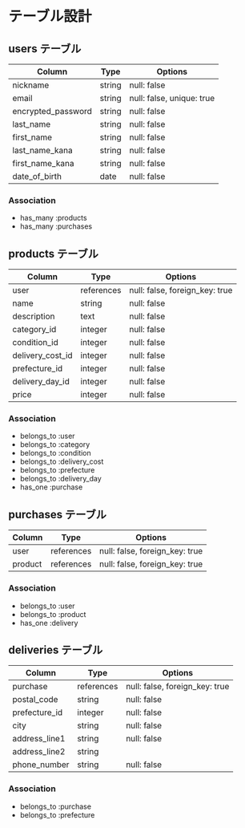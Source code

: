 # テーブル設計

## users テーブル

| Column                | Type   | Options                   |
| ----------------------| ------ | ------------------------- |
| nickname              | string | null: false               |
| email                 | string | null: false, unique: true |
| encrypted_password    | string | null: false               |
| last_name             | string | null: false               |
| first_name            | string | null: false               |
| last_name_kana        | string | null: false               |
| first_name_kana       | string | null: false               |
| date_of_birth         | date   | null: false               |

### Association

- has_many :products
- has_many :purchases

## products テーブル

| Column             | Type       | Options                        |
| ------------------ | ---------- | ------------------------------ |
| user               | references | null: false, foreign_key: true |
| name               | string     | null: false                    |
| description        | text       | null: false                    |
| category_id        | integer    | null: false                    |
| condition_id       | integer    | null: false                    |
| delivery_cost_id   | integer    | null: false                    |
| prefecture_id      | integer    | null: false                    |
| delivery_day_id    | integer    | null: false                    |
| price              | integer    | null: false                    |

### Association

- belongs_to :user
- belongs_to :category
- belongs_to :condition
- belongs_to :delivery_cost
- belongs_to :prefecture
- belongs_to :delivery_day
- has_one :purchase

## purchases テーブル

| Column    | Type       | Options                        |
| --------- | ---------- | ------------------------------ |
| user      | references | null: false, foreign_key: true |
| product   | references | null: false, foreign_key: true |

### Association

- belongs_to :user
- belongs_to :product
- has_one :delivery

## deliveries テーブル

| Column        | Type       | Options                        |
| --------------| ---------- | ------------------------------ |
| purchase      | references | null: false, foreign_key: true |
| postal_code   | string     | null: false                    |
| prefecture_id | integer    | null: false                    |
| city          | string     | null: false                    |
| address_line1 | string     | null: false                    |
| address_line2 | string     |                                |
| phone_number  | string     | null: false                    |

### Association

- belongs_to :purchase
- belongs_to :prefecture
